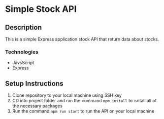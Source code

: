 # Simple Stock API 

## Description
This is a simple Express application stock API that return data about stocks.

### Technologies 
* JavsScript
* Express

## Setup Instructions
1. Clone repository to your local machine using SSH key
2. CD into project folder and run the command ```npm install``` to isntall all of the necessary packages
3. Run the command ```npm run start``` to run the API on your local machine

